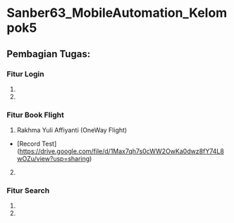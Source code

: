 # Sanber63_MobileAutomation_Kelompok5

## Pembagian Tugas:
### Fitur Login
1. 
2. 
### Fitur Book Flight 
1. Rakhma Yuli Affiyanti (OneWay Flight)
- [Record Test] (https://drive.google.com/file/d/1Max7qh7s0cWW2OwKa0dwz8fY74L8wOZu/view?usp=sharing)
2.  

### Fitur Search
1. 
2. 